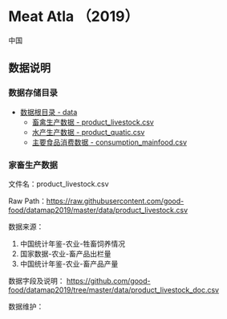 # Meat Atla （2019）
中国

## 数据说明
### 数据存储目录
 
- [数据根目录 - data](https://github.com/good-food/datamap2019/tree/master/data)
    - [畜禽生产数据 - product_livestock.csv](https://github.com/good-food/datamap2019/blob/master/data/product_livestock.csv)
    - [水产生产数据 - product_quatic.csv](https://github.com/good-food/datamap2019/blob/master/data/product_quatic.csv)
    - [主要食品消费数据 - consumption_mainfood.csv](https://github.com/good-food/datamap2019/tree/master/data/consumption_mainfood.csv)
    

### 家畜生产数据

文件名：product_livestock.csv

Raw Path：https://raw.githubusercontent.com/good-food/datamap2019/master/data/product_livestock.csv


数据来源：
1. 中国统计年鉴-农业-牲畜饲养情况
2. 国家数据-农业-畜产品出栏量
3. 中国统计年鉴-农业-畜产品产量

数据字段及说明：
https://github.com/good-food/datamap2019/tree/master/data/product_livestock_doc.csv


数据维护：
